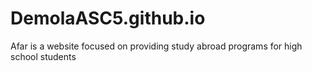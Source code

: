 # DemolaASC5.github.io
Afar is a website focused on providing study abroad programs for high school students
